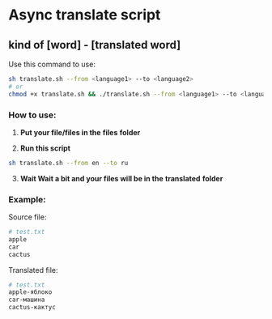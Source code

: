 # Async translate script
## kind of [word] - [translated word]

Use this command to use:
```bash
sh translate.sh --from <language1> --to <language2>
# or 
chmod +x translate.sh && ./translate.sh --from <language1> --to <language2>
```

### How to use:

1. __Put your file/files in the__ **files** __folder__

2. __Run this script__
```bash
sh translate.sh --from en --to ru
```

3. __Wait Wait a bit and your files will be in the__ **translated** __folder__

### Example:

Source file:
```bash
# test.txt
apple
car
cactus
```

Translated file:
```bash
# test.txt
apple-яблоко
car-машина
cactus-кактус
```
